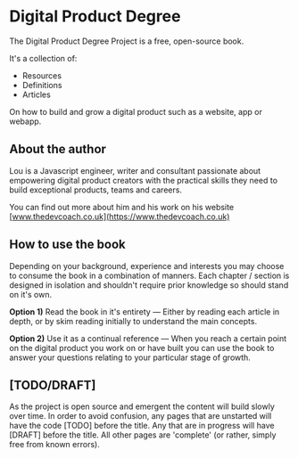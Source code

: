 # Digital Product Degree

The Digital Product Degree Project is a free, open-source book.

It's a collection of:

* Resources
* Definitions
* Articles

On how to build and grow a digital product such as a website, app or webapp.

## About the author

Lou is a Javascript engineer, writer and consultant passionate about empowering digital product creators with the practical skills they need to build exceptional products, teams and careers.

You can find out more about him and his work on his website [www.thedevcoach.co.uk](https://www.thedevcoach.co.uk)

## How to use the book

Depending on your background, experience and interests you may choose to consume the book in a combination of manners. Each chapter / section is designed in isolation and shouldn't require prior knowledge so should stand on it's own.

**Option 1)** Read the book in it's entirety — Either by reading each article in depth, or by skim reading initially to understand the main concepts.

**Option 2)** Use it as a continual reference — When you reach a certain point on the digital product you work on or have built you can use the book to answer your questions relating to your particular stage of growth.


## [TODO/DRAFT]

As the project is open source and emergent the content will build slowly over time. In order to avoid confusion, any pages that are unstarted will have the code [TODO] before the title. Any that are in progress will have [DRAFT] before the title. All other pages are 'complete' (or rather, simply free from known errors).

